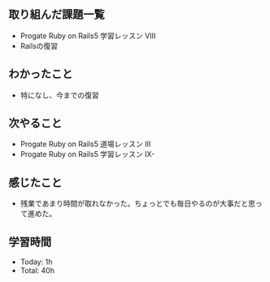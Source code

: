 ## 取り組んだ課題一覧
- Progate Ruby on Rails5 学習レッスン Ⅷ
- Railsの復習
## わかったこと
- 特になし、今までの復習
## 次やること
- Progate Ruby on Rails5 道場レッスン Ⅲ
- Progate Ruby on Rails5 学習レッスン IX-
## 感じたこと
- 残業であまり時間が取れなかった。ちょっとでも毎日やるのが大事だと思って進めた。
## 学習時間
- Today: 1h
- Total: 40h
